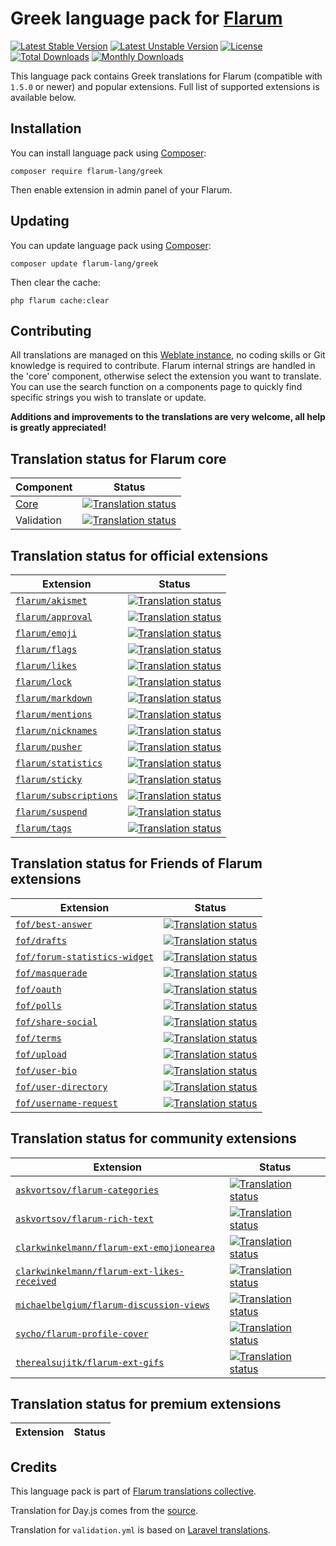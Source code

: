 # Greek language pack for [Flarum](https://flarum.org/)

[![Latest Stable Version](https://img.shields.io/packagist/v/flarum-lang/greek?color=success&label=stable)](https://packagist.org/packages/flarum-lang/greek) 
[![Latest Unstable Version](https://img.shields.io/packagist/v/flarum-lang/greek?include_prereleases&label=unstable)](https://packagist.org/packages/flarum-lang/greek) 
[![License](https://img.shields.io/packagist/l/flarum-lang/greek)](https://packagist.org/packages/flarum-lang/greek) 
[![Total Downloads](https://img.shields.io/packagist/dt/flarum-lang/greek)](https://packagist.org/packages/flarum-lang/greek/stats) 
[![Monthly Downloads](https://img.shields.io/packagist/dm/flarum-lang/greek)](https://packagist.org/packages/flarum-lang/greek/stats) 

This language pack contains Greek translations for Flarum (compatible with `1.5.0` or newer) and popular extensions. Full list of supported extensions is available below.


## Installation

You can install language pack using [Composer](https://getcomposer.org/):

```console
composer require flarum-lang/greek
```

Then enable extension in admin panel of your Flarum.


## Updating

You can update language pack using [Composer](https://getcomposer.org/):

```console
composer update flarum-lang/greek
```

Then clear the cache:

```console
php flarum cache:clear
```

## Contributing

All translations are managed on this [Weblate instance](https://weblate.rob006.net/engage/flarum/el/), no coding skills or Git knowledge is required to contribute. Flarum internal strings are handled in the 'core' component, otherwise select the extension you want to translate. You can use the search function on a components page to quickly find specific strings you wish to translate or update.

**Additions and improvements to the translations are very welcome, all help is greatly appreciated!**


## Translation status for Flarum core

| Component | Status |
| --- | --- |
| [Core](https://github.com/flarum/flarum-core) | [![Translation status](https://weblate.rob006.net/widgets/flarum/el/core/svg-badge.svg)](https://weblate.rob006.net/projects/flarum/core/el/) |
| Validation | [![Translation status](https://weblate.rob006.net/widgets/flarum/el/validation/svg-badge.svg)](https://weblate.rob006.net/projects/flarum/validation/el/) |


## Translation status for official extensions

<!-- flarum-extensions-list-start -->

| Extension | Status |
| --- | --- |
| [`flarum/akismet`](https://github.com/flarum/akismet) | [![Translation status](https://weblate.rob006.net/widgets/flarum/el/flarum-akismet/svg-badge.svg)](https://weblate.rob006.net/projects/flarum/flarum-akismet/el/) |
| [`flarum/approval`](https://github.com/flarum/approval) | [![Translation status](https://weblate.rob006.net/widgets/flarum/el/flarum-approval/svg-badge.svg)](https://weblate.rob006.net/projects/flarum/flarum-approval/el/) |
| [`flarum/emoji`](https://github.com/flarum/emoji) | [![Translation status](https://weblate.rob006.net/widgets/flarum/el/flarum-emoji/svg-badge.svg)](https://weblate.rob006.net/projects/flarum/flarum-emoji/el/) |
| [`flarum/flags`](https://github.com/flarum/flags) | [![Translation status](https://weblate.rob006.net/widgets/flarum/el/flarum-flags/svg-badge.svg)](https://weblate.rob006.net/projects/flarum/flarum-flags/el/) |
| [`flarum/likes`](https://github.com/flarum/likes) | [![Translation status](https://weblate.rob006.net/widgets/flarum/el/flarum-likes/svg-badge.svg)](https://weblate.rob006.net/projects/flarum/flarum-likes/el/) |
| [`flarum/lock`](https://github.com/flarum/lock) | [![Translation status](https://weblate.rob006.net/widgets/flarum/el/flarum-lock/svg-badge.svg)](https://weblate.rob006.net/projects/flarum/flarum-lock/el/) |
| [`flarum/markdown`](https://github.com/flarum/markdown) | [![Translation status](https://weblate.rob006.net/widgets/flarum/el/flarum-markdown/svg-badge.svg)](https://weblate.rob006.net/projects/flarum/flarum-markdown/el/) |
| [`flarum/mentions`](https://github.com/flarum/mentions) | [![Translation status](https://weblate.rob006.net/widgets/flarum/el/flarum-mentions/svg-badge.svg)](https://weblate.rob006.net/projects/flarum/flarum-mentions/el/) |
| [`flarum/nicknames`](https://github.com/flarum/nicknames) | [![Translation status](https://weblate.rob006.net/widgets/flarum/el/flarum-nicknames/svg-badge.svg)](https://weblate.rob006.net/projects/flarum/flarum-nicknames/el/) |
| [`flarum/pusher`](https://github.com/flarum/pusher) | [![Translation status](https://weblate.rob006.net/widgets/flarum/el/flarum-pusher/svg-badge.svg)](https://weblate.rob006.net/projects/flarum/flarum-pusher/el/) |
| [`flarum/statistics`](https://github.com/flarum/statistics) | [![Translation status](https://weblate.rob006.net/widgets/flarum/el/flarum-statistics/svg-badge.svg)](https://weblate.rob006.net/projects/flarum/flarum-statistics/el/) |
| [`flarum/sticky`](https://github.com/flarum/sticky) | [![Translation status](https://weblate.rob006.net/widgets/flarum/el/flarum-sticky/svg-badge.svg)](https://weblate.rob006.net/projects/flarum/flarum-sticky/el/) |
| [`flarum/subscriptions`](https://github.com/flarum/subscriptions) | [![Translation status](https://weblate.rob006.net/widgets/flarum/el/flarum-subscriptions/svg-badge.svg)](https://weblate.rob006.net/projects/flarum/flarum-subscriptions/el/) |
| [`flarum/suspend`](https://github.com/flarum/suspend) | [![Translation status](https://weblate.rob006.net/widgets/flarum/el/flarum-suspend/svg-badge.svg)](https://weblate.rob006.net/projects/flarum/flarum-suspend/el/) |
| [`flarum/tags`](https://github.com/flarum/tags) | [![Translation status](https://weblate.rob006.net/widgets/flarum/el/flarum-tags/svg-badge.svg)](https://weblate.rob006.net/projects/flarum/flarum-tags/el/) |

<!-- flarum-extensions-list-stop -->


## Translation status for Friends of Flarum extensions

<!-- fof-extensions-list-start -->

| Extension | Status |
| --- | --- |
| [`fof/best-answer`](https://github.com/FriendsOfFlarum/best-answer) | [![Translation status](https://weblate.rob006.net/widgets/flarum/el/fof-best-answer/svg-badge.svg)](https://weblate.rob006.net/projects/flarum/fof-best-answer/el/) |
| [`fof/drafts`](https://github.com/FriendsOfFlarum/drafts) | [![Translation status](https://weblate.rob006.net/widgets/flarum/el/fof-drafts/svg-badge.svg)](https://weblate.rob006.net/projects/flarum/fof-drafts/el/) |
| [`fof/forum-statistics-widget`](https://github.com/FriendsOfFlarum/forum-statistics-widget) | [![Translation status](https://weblate.rob006.net/widgets/flarum/el/fof-forum-statistics-widget/svg-badge.svg)](https://weblate.rob006.net/projects/flarum/fof-forum-statistics-widget/el/) |
| [`fof/masquerade`](https://github.com/FriendsOfFlarum/masquerade) | [![Translation status](https://weblate.rob006.net/widgets/flarum/el/fof-masquerade/svg-badge.svg)](https://weblate.rob006.net/projects/flarum/fof-masquerade/el/) |
| [`fof/oauth`](https://github.com/FriendsOfFlarum/oauth) | [![Translation status](https://weblate.rob006.net/widgets/flarum/el/fof-oauth/svg-badge.svg)](https://weblate.rob006.net/projects/flarum/fof-oauth/el/) |
| [`fof/polls`](https://github.com/FriendsOfFlarum/polls) | [![Translation status](https://weblate.rob006.net/widgets/flarum/el/fof-polls/svg-badge.svg)](https://weblate.rob006.net/projects/flarum/fof-polls/el/) |
| [`fof/share-social`](https://github.com/FriendsOfFlarum/share-social) | [![Translation status](https://weblate.rob006.net/widgets/flarum/el/fof-share-social/svg-badge.svg)](https://weblate.rob006.net/projects/flarum/fof-share-social/el/) |
| [`fof/terms`](https://github.com/FriendsOfFlarum/terms) | [![Translation status](https://weblate.rob006.net/widgets/flarum/el/fof-terms/svg-badge.svg)](https://weblate.rob006.net/projects/flarum/fof-terms/el/) |
| [`fof/upload`](https://github.com/FriendsOfFlarum/upload) | [![Translation status](https://weblate.rob006.net/widgets/flarum/el/fof-upload/svg-badge.svg)](https://weblate.rob006.net/projects/flarum/fof-upload/el/) |
| [`fof/user-bio`](https://github.com/FriendsOfFlarum/user-bio) | [![Translation status](https://weblate.rob006.net/widgets/flarum/el/fof-user-bio/svg-badge.svg)](https://weblate.rob006.net/projects/flarum/fof-user-bio/el/) |
| [`fof/user-directory`](https://github.com/FriendsOfFlarum/user-directory) | [![Translation status](https://weblate.rob006.net/widgets/flarum/el/fof-user-directory/svg-badge.svg)](https://weblate.rob006.net/projects/flarum/fof-user-directory/el/) |
| [`fof/username-request`](https://github.com/FriendsOfFlarum/username-request) | [![Translation status](https://weblate.rob006.net/widgets/flarum/el/fof-username-request/svg-badge.svg)](https://weblate.rob006.net/projects/flarum/fof-username-request/el/) |

<!-- fof-extensions-list-stop -->


## Translation status for community extensions

<!-- various-extensions-list-start -->

| Extension | Status |
| --- | --- |
| [`askvortsov/flarum-categories`](https://github.com/askvortsov1/flarum-categories) | [![Translation status](https://weblate.rob006.net/widgets/flarum/el/askvortsov-categories/svg-badge.svg)](https://weblate.rob006.net/projects/flarum/askvortsov-categories/el/) |
| [`askvortsov/flarum-rich-text`](https://github.com/askvortsov1/flarum-rich-text) | [![Translation status](https://weblate.rob006.net/widgets/flarum/el/askvortsov-rich-text/svg-badge.svg)](https://weblate.rob006.net/projects/flarum/askvortsov-rich-text/el/) |
| [`clarkwinkelmann/flarum-ext-emojionearea`](https://github.com/clarkwinkelmann/flarum-ext-emojionearea) | [![Translation status](https://weblate.rob006.net/widgets/flarum/el/clarkwinkelmann-emojionearea/svg-badge.svg)](https://weblate.rob006.net/projects/flarum/clarkwinkelmann-emojionearea/el/) |
| [`clarkwinkelmann/flarum-ext-likes-received`](https://github.com/clarkwinkelmann/flarum-ext-likes-received) | [![Translation status](https://weblate.rob006.net/widgets/flarum/el/clarkwinkelmann-likes-received/svg-badge.svg)](https://weblate.rob006.net/projects/flarum/clarkwinkelmann-likes-received/el/) |
| [`michaelbelgium/flarum-discussion-views`](https://github.com/MichaelBelgium/flarum-discussion-views) | [![Translation status](https://weblate.rob006.net/widgets/flarum/el/michaelbelgium-discussion-views/svg-badge.svg)](https://weblate.rob006.net/projects/flarum/michaelbelgium-discussion-views/el/) |
| [`sycho/flarum-profile-cover`](https://github.com/SychO9/flarum-profile-cover) | [![Translation status](https://weblate.rob006.net/widgets/flarum/el/sycho-profile-cover/svg-badge.svg)](https://weblate.rob006.net/projects/flarum/sycho-profile-cover/el/) |
| [`therealsujitk/flarum-ext-gifs`](https://github.com/therealsujitk/flarum-ext-gifs) | [![Translation status](https://weblate.rob006.net/widgets/flarum/el/therealsujitk-gifs/svg-badge.svg)](https://weblate.rob006.net/projects/flarum/therealsujitk-gifs/el/) |

<!-- various-extensions-list-stop -->


## Translation status for premium extensions

<!-- premium-extensions-list-start -->

| Extension | Status |
| --- | --- |

<!-- premium-extensions-list-stop -->


## Credits

This language pack is part of [Flarum translations collective](https://github.com/rob006-software/flarum-translations).

Translation for Day.js comes from the [source](https://github.com/iamkun/dayjs/blob/v1.10.4/src/locale/el.js).

Translation for `validation.yml` is based on [Laravel translations](https://github.com/Laravel-Lang/lang/blob/8.1.3/src/el/validation.php).
